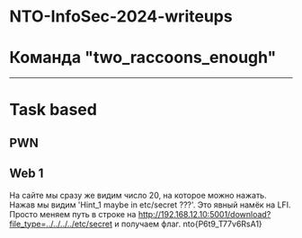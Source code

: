 # NTO-InfoSec-2024-writeups
# Команда "two_raccoons_enough"
____
# Task based
## PWN


## Web 1
На сайте мы сразу же видим число 20, на которое можно нажать. Нажав мы видим 'Hint_1 maybe in etc/secret ???'. Это явный намёк на LFI. Просто меняем путь в строке на http://192.168.12.10:5001/download?file_type=../../../../etc/secret и получаем флаг.
nto{P6t9_T77v6RsA1}
